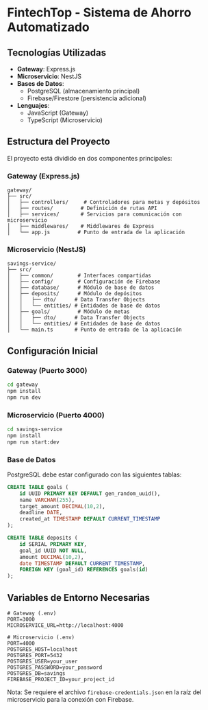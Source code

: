 # FintechTop - Sistema de Ahorro Automatizado

## Tecnologías Utilizadas
- **Gateway**: Express.js
- **Microservicio**: NestJS
- **Bases de Datos**:
  - PostgreSQL (almacenamiento principal)
  - Firebase/Firestore (persistencia adicional)
- **Lenguajes**:
  - JavaScript (Gateway)
  - TypeScript (Microservicio)

## Estructura del Proyecto
El proyecto está dividido en dos componentes principales:

### Gateway (Express.js)
```
gateway/
├── src/
│   ├── controllers/     # Controladores para metas y depósitos
│   ├── routes/         # Definición de rutas API
│   ├── services/       # Servicios para comunicación con microservicio
│   ├── middlewares/    # Middlewares de Express
│   └── app.js         # Punto de entrada de la aplicación
```

### Microservicio (NestJS)
```
savings-service/
├── src/
│   ├── common/        # Interfaces compartidas
│   ├── config/        # Configuración de Firebase
│   ├── database/      # Módulo de base de datos
│   ├── deposits/      # Módulo de depósitos
│   │   ├── dto/      # Data Transfer Objects
│   │   └── entities/ # Entidades de base de datos
│   ├── goals/         # Módulo de metas
│   │   ├── dto/      # Data Transfer Objects
│   │   └── entities/ # Entidades de base de datos
│   └── main.ts       # Punto de entrada de la aplicación
```

## Configuración Inicial

### Gateway (Puerto 3000)
```bash
cd gateway
npm install
npm run dev
```

### Microservicio (Puerto 4000)
```bash
cd savings-service
npm install
npm run start:dev
```

### Base de Datos
PostgreSQL debe estar configurado con las siguientes tablas:
```sql
CREATE TABLE goals (
    id UUID PRIMARY KEY DEFAULT gen_random_uuid(),
    name VARCHAR(255),
    target_amount DECIMAL(10,2),
    deadline DATE,
    created_at TIMESTAMP DEFAULT CURRENT_TIMESTAMP
);

CREATE TABLE deposits (
    id SERIAL PRIMARY KEY,
    goal_id UUID NOT NULL,
    amount DECIMAL(10,2),
    date TIMESTAMP DEFAULT CURRENT_TIMESTAMP,
    FOREIGN KEY (goal_id) REFERENCES goals(id)
);
```

## Variables de Entorno Necesarias
```env
# Gateway (.env)
PORT=3000
MICROSERVICE_URL=http://localhost:4000

# Microservicio (.env)
PORT=4000
POSTGRES_HOST=localhost
POSTGRES_PORT=5432
POSTGRES_USER=your_user
POSTGRES_PASSWORD=your_password
POSTGRES_DB=savings
FIREBASE_PROJECT_ID=your_project_id
```

Nota: Se requiere el archivo `firebase-credentials.json` en la raíz del microservicio para la conexión con Firebase.
